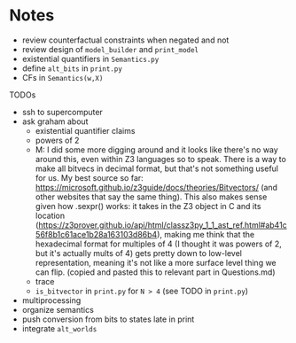 # Notes

- review counterfactual constraints when negated and not
- review design of `model_builder` and `print_model`
- existential quantifiers in `Semantics.py`
- define `alt_bits` in `print.py`
- CFs in `Semantics(w,X)`

TODOs

- ssh to supercomputer
- ask graham about
  - existential quantifier claims
  - powers of 2
  - M: I did some more digging around and it looks like there's no way around this, even within Z3 languages so to speak. There is a way to make all bitvecs in decimal format, but that's not something useful for us. My best source so far: https://microsoft.github.io/z3guide/docs/theories/Bitvectors/ (and other websites that say the same thing). This also makes sense given how .sexpr() works: it takes in the Z3 object in C and its location (https://z3prover.github.io/api/html/classz3py_1_1_ast_ref.html#ab41c56f8b1c61ace1b28a163103d86b4), making me think that the hexadecimal format for multiples of 4 (I thought it was powers of 2, but it's actually mults of 4) gets pretty down to low-level representation, meaning it's not like a more surface level thing we can flip. (copied and pasted this to relevant part in Questions.md)
  - trace
  - `is_bitvector` in `print.py` for `N > 4` (see TODO in `print.py`)
- multiprocessing
- organize semantics
- push conversion from bits to states late in print
- integrate `alt_worlds`
